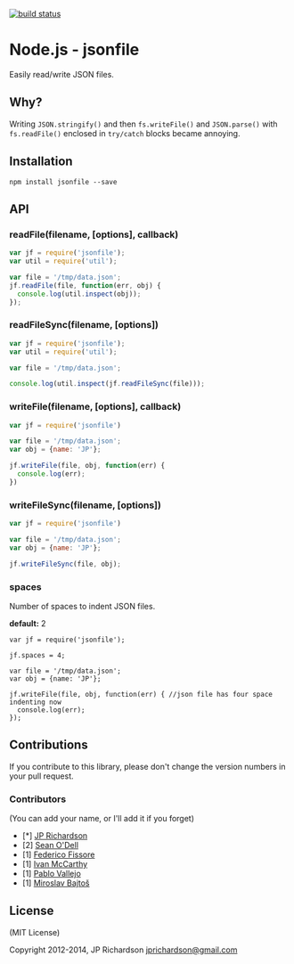 [![build status](https://secure.travis-ci.org/jprichardson/node-jsonfile.png)](http://travis-ci.org/jprichardson/node-jsonfile)

Node.js - jsonfile
================

Easily read/write JSON files. 


Why?
----

Writing `JSON.stringify()` and then `fs.writeFile()` and `JSON.parse()` with `fs.readFile()` enclosed in `try/catch` blocks became annoying.



Installation
------------

    npm install jsonfile --save



API
---

### readFile(filename, [options], callback)

```javascript
var jf = require('jsonfile');
var util = require('util');

var file = '/tmp/data.json';
jf.readFile(file, function(err, obj) {
  console.log(util.inspect(obj)); 
});
```


### readFileSync(filename, [options])

```javascript
var jf = require('jsonfile');
var util = require('util');

var file = '/tmp/data.json';

console.log(util.inspect(jf.readFileSync(file)));
```


### writeFile(filename, [options], callback)

```javascript
var jf = require('jsonfile')

var file = '/tmp/data.json';
var obj = {name: 'JP'};

jf.writeFile(file, obj, function(err) {
  console.log(err);
})
```

### writeFileSync(filename, [options])

```javascript
var jf = require('jsonfile')

var file = '/tmp/data.json';
var obj = {name: 'JP'};

jf.writeFileSync(file, obj);
```


### spaces

Number of spaces to indent JSON files. 

**default:** 2

```
var jf = require('jsonfile');

jf.spaces = 4;

var file = '/tmp/data.json';
var obj = {name: 'JP'};

jf.writeFile(file, obj, function(err) { //json file has four space indenting now
  console.log(err);
});
```


Contributions
-------------

If you contribute to this library, please don't change the version numbers in your pull request.


### Contributors

(You can add your name, or I'll add it if you forget)

- [*] [JP Richardson](https://github.com/jprichardson)
- [2] [Sean O'Dell](https://github.com/seanodell)
- [1] [Federico Fissore](https://github.com/ffissore)
- [1] [Ivan McCarthy](https://github.com/imcrthy)
- [1] [Pablo Vallejo](https://github.com/PabloVallejo)
- [1] [Miroslav Bajtoš](https://github.com/bajtos)


License
-------

(MIT License)

Copyright 2012-2014, JP Richardson  <jprichardson@gmail.com>





